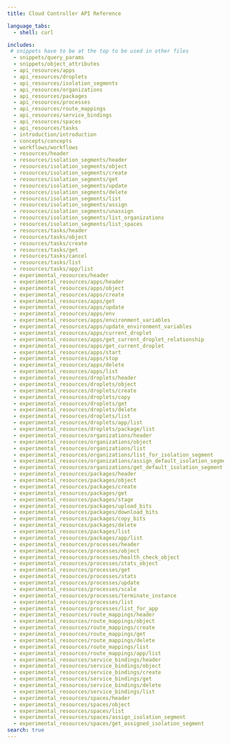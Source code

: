 ```yaml
---
title: Cloud Controller API Reference

language_tabs:
  - shell: curl

includes:
 # snippets have to be at the top to be used in other files
  - snippets/query_params
  - snippets/object_attributes
  - api_resources/apps
  - api_resources/droplets
  - api_resources/isolation_segments
  - api_resources/organizations
  - api_resources/packages
  - api_resources/processes
  - api_resources/route_mappings
  - api_resources/service_bindings
  - api_resources/spaces
  - api_resources/tasks
  - introduction/introduction
  - concepts/concepts
  - workflows/workflows
  - resources/header
  - resources/isolation_segments/header
  - resources/isolation_segments/object
  - resources/isolation_segments/create
  - resources/isolation_segments/get
  - resources/isolation_segments/update
  - resources/isolation_segments/delete
  - resources/isolation_segments/list
  - resources/isolation_segments/assign
  - resources/isolation_segments/unassign
  - resources/isolation_segments/list_organizations
  - resources/isolation_segments/list_spaces
  - resources/tasks/header
  - resources/tasks/object
  - resources/tasks/create
  - resources/tasks/get
  - resources/tasks/cancel
  - resources/tasks/list
  - resources/tasks/app/list
  - experimental_resources/header
  - experimental_resources/apps/header
  - experimental_resources/apps/object
  - experimental_resources/apps/create
  - experimental_resources/apps/get
  - experimental_resources/apps/update
  - experimental_resources/apps/env
  - experimental_resources/apps/environment_variables
  - experimental_resources/apps/update_environment_variables
  - experimental_resources/apps/current_droplet
  - experimental_resources/apps/get_current_droplet_relationship
  - experimental_resources/apps/get_current_droplet
  - experimental_resources/apps/start
  - experimental_resources/apps/stop
  - experimental_resources/apps/delete
  - experimental_resources/apps/list
  - experimental_resources/droplets/header
  - experimental_resources/droplets/object
  - experimental_resources/droplets/create
  - experimental_resources/droplets/copy
  - experimental_resources/droplets/get
  - experimental_resources/droplets/delete
  - experimental_resources/droplets/list
  - experimental_resources/droplets/app/list
  - experimental_resources/droplets/package/list
  - experimental_resources/organizations/header
  - experimental_resources/organizations/object
  - experimental_resources/organizations/list
  - experimental_resources/organizations/list_for_isolation_segment
  - experimental_resources/organizations/assign_default_isolation_segment
  - experimental_resources/organizations/get_default_isolation_segment
  - experimental_resources/packages/header
  - experimental_resources/packages/object
  - experimental_resources/packages/create
  - experimental_resources/packages/get
  - experimental_resources/packages/stage
  - experimental_resources/packages/upload_bits
  - experimental_resources/packages/download_bits
  - experimental_resources/packages/copy_bits
  - experimental_resources/packages/delete
  - experimental_resources/packages/list
  - experimental_resources/packages/app/list
  - experimental_resources/processes/header
  - experimental_resources/processes/object
  - experimental_resources/processes/health_check_object
  - experimental_resources/processes/stats_object
  - experimental_resources/processes/get
  - experimental_resources/processes/stats
  - experimental_resources/processes/update
  - experimental_resources/processes/scale
  - experimental_resources/processes/terminate_instance
  - experimental_resources/processes/list
  - experimental_resources/processes/list_for_app
  - experimental_resources/route_mappings/header
  - experimental_resources/route_mappings/object
  - experimental_resources/route_mappings/create
  - experimental_resources/route_mappings/get
  - experimental_resources/route_mappings/delete
  - experimental_resources/route_mappings/list
  - experimental_resources/route_mappings/app/list
  - experimental_resources/service_bindings/header
  - experimental_resources/service_bindings/object
  - experimental_resources/service_bindings/create
  - experimental_resources/service_bindings/get
  - experimental_resources/service_bindings/delete
  - experimental_resources/service_bindings/list
  - experimental_resources/spaces/header
  - experimental_resources/spaces/object
  - experimental_resources/spaces/list
  - experimental_resources/spaces/assign_isolation_segment
  - experimental_resources/spaces/get_assigned_isolation_segment
search: true
---
```

